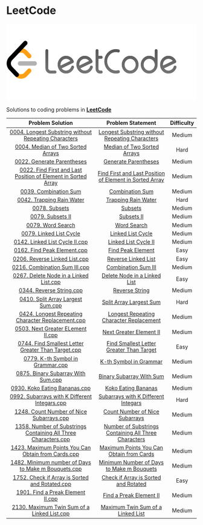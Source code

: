 # LeetCode

<p align="center">
  <img width=550" height="200" src=../assets/LeetCode-img.png>
</p>


Solutions to coding problems in **[LeetCode](https://leetcode.com/)**

|       Problem Solution         |                                                                          Problem Statement                                                                |Difficulty|
|:------------------------------:|:---------------------------------------------------------------------------------------------------------------------------------------------------------:|:--------:|
|[0004. Longest Substring without Repeating Characters](Solutions/0003.cpp)              |[Longest Substring without Repeating Characters](https://leetcode.com/problems/longest-substring-without-repeating-characters/description/)               |Medium    |
|[0004. Median of Two Sorted Arrays](Solutions/0004.cpp)              |[Median of Two Sorted Arrays](https://leetcode.com/problems/median-of-two-sorted-arrays/description/)               |Hard    |
|[0022. Generate Parentheses](Solutions/0022.cpp)              |[Generate Parentheses](https://leetcode.com/problems/generate-parentheses/description/)               |Medium    |
|[0022.  Find First and Last Position of Element in Sorted Array](Solutions/0022.cpp)              |[Find First and Last Position of Element in Sorted Array](https://leetcode.com/problems/find-first-and-last-position-of-element-in-sorted-array/description/)               |Medium    |
|[0039. Combination Sum](Solutions/0039.cpp)              |[Combination Sum](https://leetcode.com/problems/combination-sum/description/)               |Medium    |
|[0042. Trapping Rain Water](Solutions/0042.cpp)              |[Trapping Rain Water](https://leetcode.com/problems/trapping-rain-water/description/)               |Hard |
|[0078. Subsets](Solutions/0078.cpp)              |[Subsets](https://leetcode.com/problems/subsets/description/)               |Medium    |
|[0079. Subsets II](Solutions/0090.cpp)              |[Subsets II](https://leetcode.com/problems/subsets-ii/)               |Medium    |
|[0079. Word Search](Solutions/0079.cpp)              |[Word Search](https://leetcode.com/problems/word-search/description/)               |Medium    |
|[0079. Linked List Cycle](Solutions/0141.cpp)              |[Linked List Cycle](https://leetcode.com/problems/linked-list-cycle/description/)               |Medium    |
|[0142. Linked List Cycle II.cpp](Solutions/0142.cpp)              |[Linked List Cycle II](https://leetcode.com/problems/linked-list-cycle-ii/description/)               |Medium    |
|[0162. Find Peak Element.cpp](Solutions/0162.cpp)              |[Find Peak Element](https://leetcode.com/problems/find-peak-element/)                                    |Easy    |
|[0206. Reverse Linked List.cpp](Solutions/0206.cpp)              |[Reverse Linked List](https://leetcode.com/problems/combination-sum-iii/)                                    |Easy    |
|[0216. Combination Sum III.cpp](Solutions/0216.cpp)              |[Combination Sum III](https://leetcode.com/problems/reverse-linked-list/description/)                                    |Medium    |
|[0267. Delete Node in a Linked List.cpp](Solutions/0237.cpp)              |[Delete Node in a Linked List](https://leetcode.com/problems/delete-node-in-a-linked-list/description/)                | Easy    |
|[0344. Reverse String.cpp](Solutions/0344.cpp)              |[Reverse String](https://leetcode.com/problems/reverse-string/description/)                                    |Medium    |
|[0410. Split Array Largest Sum.cpp](Solutions/0410.cpp)              |[Split Array Largest Sum](https://leetcode.com/problems/split-array-largest-sum/)                     |Hard|
|[0424. Longest Repeating Character Replacement.cpp](Solutions/0424.cpp)              |[Longest Repeating Character Replacement](https://leetcode.com/problems/longest-repeating-character-replacement/description/)                     |Medium|
|[0503. Next Greater ELement II.cpp](Solutions/0503.cpp)              |[Next Greater Element II](https://leetcode.com/problems/next-greater-element-ii/description/)                     |Medium|
|[0744. Find Smallest Letter Greater Than Target.cpp](Solutions/0744.cpp)              |[Find Smallest Letter Greater Than Target](https://leetcode.com/problems/find-smallest-letter-greater-than-target/)                                    |Easy    |
|[0779. K-th Symbol in Grammar.cpp](Solutions/0779.cpp)              |[K-th Symbol in Grammar](https://leetcode.com/problems/k-th-symbol-in-grammar/description/)                                    |Medium    |
|[0875. Binary Subarray With Sum.cpp](Solutions/0930.cpp)              |[Binary Subarray With Sum](https://leetcode.com/problems/binary-subarrays-with-sum/description/ )                                    |Medium    |
|[0930. Koko Eating Bananas.cpp](Solutions/0875.cpp)              |[Koko Eating Bananas](https://leetcode.com/problems/koko-eating-bananas/)                                    |Medium    |
|[0992. Subarrays with K Different Integars.cpp](Solutions/0992.cpp)              |[Subarrays with K Different Integars](https://leetcode.com/problems/subarrays-with-k-different-integers/description/)                                    |Hard    |
|[1248. Count Number of Nice Subarrays.cpp](Solutions/1248.cpp)              |[Count Number of Nice Subarrays](https://leetcode.com/problems/count-number-of-nice-subarrays/description/)                                    |Medium    |
|[1358. Number of Substrings Containing All Three Characters.cpp](Solutions/1358.cpp)              |[Number of Substrings Containing All Three Characters](https://leetcode.com/problems/number-of-substrings-containing-all-three-characters/description/)                       | Medium    |
|[1423. Maximum Points You Can Obtain from Cards.cpp](Solutions/1423.cpp)              |[Maximum Points You Can Obtain from Cards](https://leetcode.com/problems/maximum-points-you-can-obtain-from-cards/description/)               |Medium    |
|[1482. Minimum number of Days to Make m Bouquets.cpp](Solutions/1482.cpp)              |[Minimum Number of Days to Make m Bouquets](https://leetcode.com/problems/minimum-number-of-days-to-make-m-bouquets/description/)               |Medium    |
|[1752. Check if Array is Sorted and Rotated.cpp](Solutions/1752.cpp)              |[Check if Array is Sorted and Rotated](https://leetcode.com/problems/check-if-array-is-sorted-and-rotated/description/)   |Easy    | 
|[1901. Find a Preak Element II.cpp](Solutions/1901.cpp)              |[Find a Preak Element II](https://leetcode.com/problems/find-a-peak-element-ii/description/)               |Medium    |
|[2130. Maximum Twin Sum of a Linked List.cpp](Solutions/2130.cpp)              |[Maximum Twin Sum of a Linked List](https://leetcode.com/problems/maximum-twin-sum-of-a-linked-list/description/)               |Medium    |

